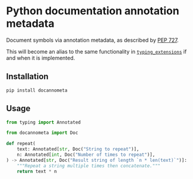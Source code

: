 # Python documentation annotation metadata

Document symbols via annotation metadata, as described by
[PEP 727](https://peps.python.org/pep-0727/).

This will become an alias to the same functionality in
[`typing_extensions`](https://pypi.org/project/typing-extensions/) if and when it is
implemented.

## Installation

```shell
pip install docannometa
```

## Usage

```python
from typing import Annotated

from docannometa import Doc

def repeat(
    text: Annotated[str, Doc("String to repeat")],
    n: Annotated[int, Doc("Number of times to repeat")],
) -> Annotated[str, Doc("Result string of length `n * len(text)`")]:
    """Repeat a string multiple times then concatenate."""
    return text * n
```
